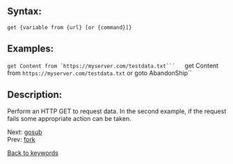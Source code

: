 ## Syntax:
`get {variable from {url} [or {command}]}`
## Examples:
``get Content from `https://myserver.com/testdata.txt```  
``get Content from `https://myserver.com/testdata.txt` or goto AbandonShip``
## Description:
Perform an HTTP GET to request data. In the second example, if the request fails some appropriate action can be taken.

Next: [gosub](gosub.md)  
Prev: [fork](fork.md)

[Back to keywords](../keywords.md)
